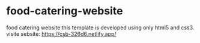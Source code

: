 # food-catering-website
food catering website 
this template is developed using only html5 and css3.
visite sebsite: https://csb-326d6.netlify.app/
